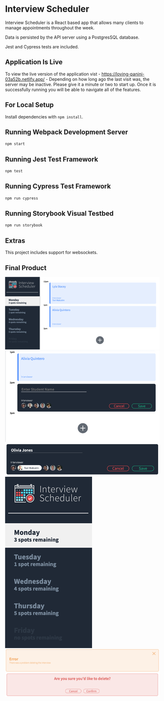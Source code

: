 # Interview Scheduler

Interview Scheduler is a React based app that allows many clients to manage appointments throughout the week. 

Data is persisted by the API server using a PostgresSQL database.

Jest and Cypress tests are included.

## Application Is Live

To view the live version of the application vist - https://loving-panini-03a52b.netlify.app/ - 
Depending on how long ago the last visit was, the server may be inactive. Please give it a minute or two to start up. Once it is successfully running you will be able to navigate all of the features.

## For Local Setup

Install dependencies with `npm install`.

## Running Webpack Development Server

```sh
npm start
```

## Running Jest Test Framework

```sh
npm test
```

## Running Cypress Test Framework

```sh
npm run cypress
```

## Running Storybook Visual Testbed

```sh
npm run storybook
```

## Extras

This project includes support for websockets. 

## Final Product

!["Screenshot of Full View"](https://github.com/ericmcgrandle/scheduler/blob/master/docs/Full-view.png?raw=true)
!["screenshot of Appointments"](https://github.com/ericmcgrandle/scheduler/blob/master/docs/Appointment-view.png?raw=true)
!["Screenshot of Creating a New Appointment"](https://github.com/ericmcgrandle/scheduler/blob/master/docs/Create-New-Appointment.png?raw=true)
!["Screenshot of Side Navigation Bar"](https://github.com/ericmcgrandle/scheduler/blob/master/docs/Side-Bar-Navigation.png?raw=true)
!["Screenshot of Error message"](https://github.com/ericmcgrandle/scheduler/blob/master/docs/Error.png?raw=true)
!["Screenshot of Confirmation Of Deletion"](https://github.com/ericmcgrandle/scheduler/blob/master/docs/Confirmation-For-Deletion.png?raw=true)



